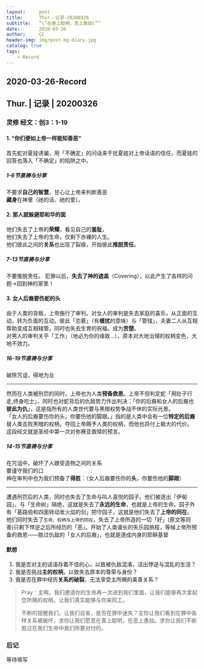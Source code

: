 ```yaml
---
layout:     post
title:      Thur.-记录-20200326
subtitle:   “\”在善上聪明，恶上愚拙\””
date:       2020-03-26
author:     CC
header-img: img/post-bg-diary.jpg
catalog: true
tags:
	- Record
---
```


## 2020-03-26-Record
## Thur. | 记录 | 20200326

### 灵修 经文：创3：1-19

#### 1. “你们便如上帝一样能知善恶”

首先蛇对夏娃诱骗，用「不确定」的问话来干扰夏娃对上帝话语的信任，而夏娃的回答也落入「不确定」的陷阱之中。

##### 1-6节直祷与分享

不要求**自己的智慧**，甘心让上帝来判断善恶  
**藏身**在神里（祂的话、祂的爱）。

#### 2. 那人就躲避耶和华的面

他们失去了上帝的**荣耀**，看见自己的**羞耻**，  
他们失去了上帝的生命，仅剩下赤裸的人生。  
他们彼此之间的**关系**也出现了裂痕，开始彼此**推脱责任**。

##### 7-13节直祷与分享

不要推脱责任。
犯罪以后，**失去了神的遮盖**（Covering），以此产生了各样的问题→回到神的家里！

#### 3. 女人后裔要伤蛇的头

由于人类的背叛，上帝施行了审判。对女人的审判是失去家庭的喜乐，从正面的互动，转为负面的互动。彼此「恋慕」（有**缠扰**的意味）与「管辖」，夫妻二人从互相帮助变成互相辖管。同时也失去生育的祝福，成为**苦楚**。  
对男人的审判关乎「工作」（地必为你的缘故…），原本对大地治理的权柄变色，大地不效力。

##### 16-19节直祷与分享

破除咒诅，得地为业

---- 
然而在人类被刑罚的同时，上帝也为人类**预备救恩**。上帝不但判定蛇「用肚子行走,终身吃士」，同时也对蛇背后的仇敌势力作出判决：「你的后裔和女人的后裔也**彼此为仇**」，这是指所有的人类世代要与黑暗权势争战不休的实际光景。  
「女人的后裔要伤你的头，你要伤他的脚跟。」指的是人类中会有一位**特定的后裔**替人类击败黑暗的权柄，夺回上帝赐予人类的权柄，而他也将付上极大的代价。  
这段经文就是圣经中第一次对弥赛亚救赎的预言。

##### 14-15节直祷与分享

在咒诅中，破坏了人跟受造物之间的关系  
要谨守我们的口  
神在审判中也为我们预备了**得胜**：（女人后裔要伤你的**头**，你要伤他的**脚跟**）

---- 

遭遇刑罚后的人类，同时也失去了生命与叫人喜悦的园子。他们被逐出「伊甸园」，与「生命树」隔绝，这就是失去了**永远的生命**，也就是上帝的生命。园子外有「基路伯和四面转动发火焰的剑」把守园子，这就是他们失去了**上帝的同在**。  
他们同时失去了`生命、权柄与上帝的同在`，失去了上帝所造的一切「好」(原文等同善)只剩下悖逆之后所经历的「恶」。开始了人类谩长的失乐园旅程，等候上帝所预备的救恩——胜过仇敌的「女人的后裔」，也就是道成内身的耶稣基督

#### 默想

1. 我是否对主的话语存着不信的心，以致被仇敌混淆，活出悖逆与混乱的生活？
2. 我是否挑战**主的权柄**，以致失去原本的尊荣与身份？
3. 我是否在罪中经历**关系的破裂**，无法享受主所赐的美善关系？

> Pray：主啊，我们邀请你的生命再一次进到我们里面，让我们能够再次拿起您所赐的权柄，让我们真实能够与你来同工。
>  
> 不断的提醒我们，让我们自省，是否在罪中迷失？主你让我们看到在罪中各样关系被破坏，求你让我们愿意在善上聪明，在恶上愚拙。求你让我们不断胜过在我们生命中我们所要对付的。

### 后记

等待填写
